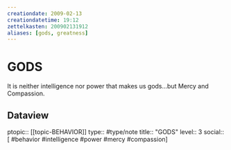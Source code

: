 ```yaml
---
creationdate: 2009-02-13
creationdatetime: 19:12
zettelkasten: 200902131912
aliases: [gods, greatness]
---
```

# GODS
It is neither intelligence nor power that makes us gods...but Mercy and Compassion.

## Dataview
ptopic:: [[topic-BEHAVIOR]]
type:: #type/note
title:: "GODS"
level:: 3
social:: [ #behavior #intelligence #power #mercy #compassion]